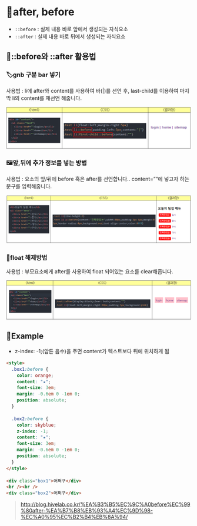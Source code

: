 # 🎏after, before

- `::before` : 실제 내용 바로 앞에서 생성되는 자식요소
- `::after` : 실제 내용 바로 뒤에서 생성되는 자식요소​

## 📜::before와 ::after 활용​법

### 🏷gnb 구분 bar 넣기​

사용법 : li에 after와 content를 사용하여 바(|)를 선언 후, last-child를 이용하여 마지막 li의 content를 재선언 해줍니다.

![gnb](./image/3-1.png)

### 🖼앞,뒤에 추가 정보를 넣는 방법

사용법 : 요소의 앞/뒤에 before 혹은 after를 선언합니다.. content=””에 넣고자 하는 문구를 입력해줍니다.

![add](./image/4.png)

### 🧨float 해제방법​

사용법 : 부모요소에게 after를 사용하여 float 되어있는 요소를 clear해줍니다.

![add](./image/5.png)

## 🎃Example

- z-index: -1;(암튼 음수)을 주면 content가 텍스트보다 뒤에 위치하게 됨

```html
<style>
  .box1:before {
    color: orange;
    content: "★";
    font-size: 3em;
    margin: -0.6em 0 -1em 0;
    position: absolute;
  }

  .box2:before {
    color: skyblue;
    z-index: -1;
    content: "★";
    font-size: 3em;
    margin: -0.6em 0 -1em 0;
    position: absolute;
  }
</style>

<div class="box1">어쩌구</div>
<br /><br />
<div class="box2">어쩌구</div>
```

> http://blog.hivelab.co.kr/%EA%B3%B5%EC%9C%A0before%EC%99%80after-%EA%B7%B8%EB%93%A4%EC%9D%98-%EC%A0%95%EC%B2%B4%EB%8A%94/
